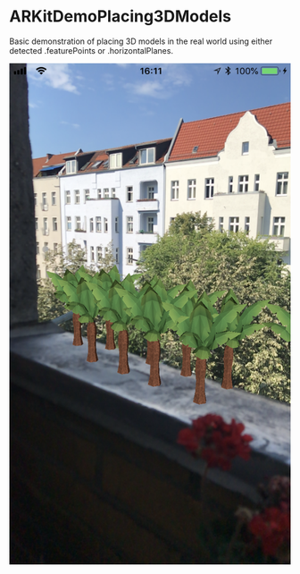 #  ARKitDemoPlacing3DModels

Basic demonstration of placing 3D models in the real world using either detected .featurePoints or .horizontalPlanes.

<img src="screen.png"></img>


